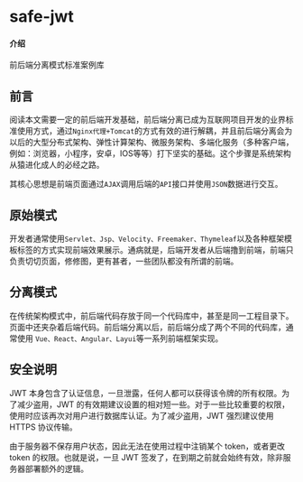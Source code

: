 # safe-jwt

#### 介绍

前后端分离模式标准案例库

## 前言

阅读本文需要一定的前后端开发基础，前后端分离已成为互联网项目开发的业界标准使用方式，通过`Nginx代理+Tomcat`的方式有效的进行解耦，并且前后端分离会为以后的大型分布式架构、弹性计算架构、微服务架构、多端化服务（多种客户端，例如：浏览器，小程序，安卓，IOS等等）打下坚实的基础。这个步骤是系统架构从猿进化成人的必经之路。

其核心思想是前端页面通过`AJAX`调用后端的`API`接口并使用`JSON`数据进行交互。

## 原始模式

开发者通常使用`Servlet、Jsp、Velocity、Freemaker、Thymeleaf`以及各种框架模板标签的方式实现前端效果展示。通病就是，后端开发者从后端撸到前端，前端只负责切切页面，修修图，更有甚者，一些团队都没有所谓的前端。

## 分离模式

在传统架构模式中，前后端代码存放于同一个代码库中，甚至是同一工程目录下。页面中还夹杂着后端代码。前后端分离以后，前后端分成了两个不同的代码库，通常使用 `Vue、React、Angular、Layui`等一系列前端框架实现。

## 安全说明

JWT 本身包含了认证信息，一旦泄露，任何人都可以获得该令牌的所有权限。为了减少盗用，JWT 的有效期建议设置的相对短一些。对于一些比较重要的权限，使用时应该再次对用户进行数据库认证。为了减少盗用，JWT 强烈建议使用 HTTPS 协议传输。

由于服务器不保存用户状态，因此无法在使用过程中注销某个 token，或者更改 token 的权限。也就是说，一旦 JWT 签发了，在到期之前就会始终有效，除非服务器部署额外的逻辑。